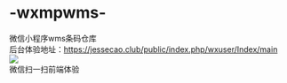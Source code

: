 # -wxmpwms-
微信小程序wms条码仓库</br>
后台体验地址：https://jessecao.club/public/index.php/wxuser/Index/main
</br>
<img src="https://odoo.jessecao.club/wp-content/uploads/2019/09/gh_994a359de946_258.jpg">
</br>
微信扫一扫前端体验
